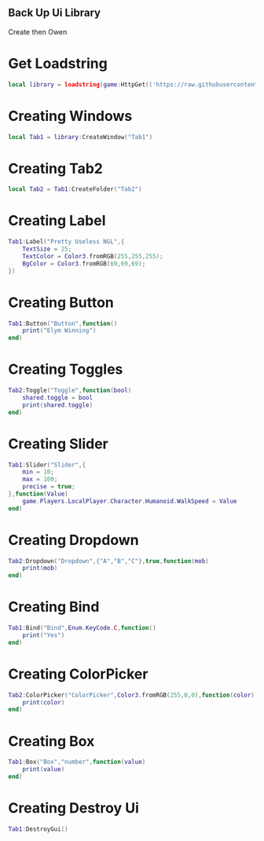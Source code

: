 ## Back Up Ui Library
Create then Owen

# Get Loadstring
```lua
local library = loadstring(game:HttpGet(('https://raw.githubusercontent.com/bloodball/-back-ups-for-libs/main/wall%20v3')))()
```

# Creating Windows
```lua
local Tab1 = library:CreateWindow("Tab1")
```

# Creating Tab2
```lua
local Tab2 = Tab1:CreateFolder("Tab2")
```

# Creating Label
```lua
Tab1:Label("Pretty Useless NGL",{
    TextSize = 25;
    TextColor = Color3.fromRGB(255,255,255);
    BgColor = Color3.fromRGB(69,69,69);
}) 
```

# Creating Button
```lua
Tab1:Button("Button",function()
    print("Elym Winning")
end)
```

# Creating Toggles
```lua
Tab2:Toggle("Toggle",function(bool)
    shared.toggle = bool
    print(shared.toggle)
end)
```

# Creating Slider
```lua
Tab1:Slider("Slider",{
    min = 10;
    max = 100;
    precise = true;
},function(Value)
    game.Players.LocalPlayer.Character.Humanoid.WalkSpeed = Value
end)
```

# Creating Dropdown 
```lua
Tab2:Dropdown("Dropdown",{"A","B","C"},true,function(mob)
    print(mob)
end)
```

# Creating Bind
```lua
Tab1:Bind("Bind",Enum.KeyCode.C,function()
    print("Yes")
end)
```

# Creating ColorPicker
```lua
Tab2:ColorPicker("ColorPicker",Color3.fromRGB(255,0,0),function(color)
    print(color)
end)
```

# Creating Box
```lua
Tab1:Box("Box","number",function(value)
    print(value)
end)
```

# Creating Destroy Ui
```lua
Tab1:DestroyGui()
```
